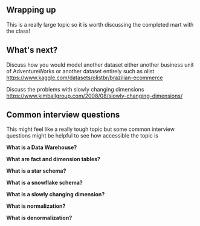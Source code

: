 ## Wrapping up

This is a really large topic so it is worth discussing the completed mart with the class!

## What's next?

Discuss how you would model another dataset either another business unit of AdventureWorks or another dataset entirely such as olist https://www.kaggle.com/datasets/olistbr/brazilian-ecommerce

Discuss the problems with slowly changing dimensions https://www.kimballgroup.com/2008/08/slowly-changing-dimensions/

## Common interview questions

This might feel like a really tough topic but some common interview questions might be helpful to see how accessible the topic is

**What is a Data Warehouse?**

**What are fact and dimension tables?**

**What is a star schema?**

**What is a snowflake schema?**

**What is a slowly changing dimension?**

**What is normalization?**

**What is denormalization?**
